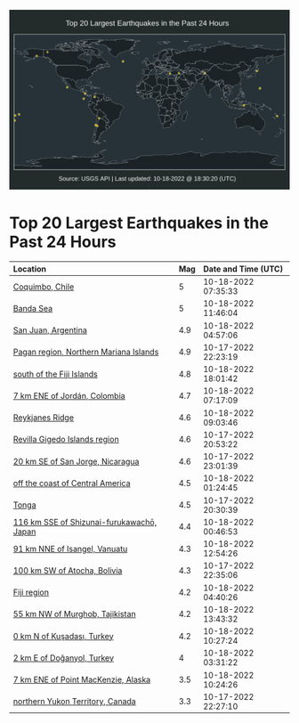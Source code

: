 ![Map](./map.png)

# Top 20 Largest Earthquakes in the Past 24 Hours

| Location | Mag | Date and Time (UTC) |
|:---|:---|:---|
| [Coquimbo, Chile](https://earthquake.usgs.gov/earthquakes/eventpage/us6000iuhb) | 5 | 10-18-2022 07:35:33 |
| [Banda Sea](https://earthquake.usgs.gov/earthquakes/eventpage/us6000iuib) | 5 | 10-18-2022 11:46:04 |
| [San Juan, Argentina](https://earthquake.usgs.gov/earthquakes/eventpage/us6000iugu) | 4.9 | 10-18-2022 04:57:06 |
| [Pagan region, Northern Mariana Islands](https://earthquake.usgs.gov/earthquakes/eventpage/us6000iuf7) | 4.9 | 10-17-2022 22:23:19 |
| [south of the Fiji Islands](https://earthquake.usgs.gov/earthquakes/eventpage/us6000iukz) | 4.8 | 10-18-2022 18:01:42 |
| [7 km ENE of Jordán, Colombia](https://earthquake.usgs.gov/earthquakes/eventpage/us6000iuha) | 4.7 | 10-18-2022 07:17:09 |
| [Reykjanes Ridge](https://earthquake.usgs.gov/earthquakes/eventpage/us6000iuhp) | 4.6 | 10-18-2022 09:03:46 |
| [Revilla Gigedo Islands region](https://earthquake.usgs.gov/earthquakes/eventpage/us6000iuen) | 4.6 | 10-17-2022 20:53:22 |
| [20 km SE of San Jorge, Nicaragua](https://earthquake.usgs.gov/earthquakes/eventpage/us6000iufg) | 4.6 | 10-17-2022 23:01:39 |
| [off the coast of Central America](https://earthquake.usgs.gov/earthquakes/eventpage/us6000iug9) | 4.5 | 10-18-2022 01:24:45 |
| [Tonga](https://earthquake.usgs.gov/earthquakes/eventpage/us6000iuei) | 4.5 | 10-17-2022 20:30:39 |
| [116 km SSE of Shizunai-furukawachō, Japan](https://earthquake.usgs.gov/earthquakes/eventpage/us6000iug4) | 4.4 | 10-18-2022 00:46:53 |
| [91 km NNE of Isangel, Vanuatu](https://earthquake.usgs.gov/earthquakes/eventpage/us6000iuiq) | 4.3 | 10-18-2022 12:54:26 |
| [100 km SW of Atocha, Bolivia](https://earthquake.usgs.gov/earthquakes/eventpage/us6000iufc) | 4.3 | 10-17-2022 22:35:06 |
| [Fiji region](https://earthquake.usgs.gov/earthquakes/eventpage/us6000iugs) | 4.2 | 10-18-2022 04:40:26 |
| [55 km NW of Murghob, Tajikistan](https://earthquake.usgs.gov/earthquakes/eventpage/us6000iuix) | 4.2 | 10-18-2022 13:43:32 |
| [0 km N of Kuşadası, Turkey](https://earthquake.usgs.gov/earthquakes/eventpage/us6000iui2) | 4.2 | 10-18-2022 10:27:24 |
| [2 km E of Doğanyol, Turkey](https://earthquake.usgs.gov/earthquakes/eventpage/us6000iugk) | 4 | 10-18-2022 03:31:22 |
| [7 km ENE of Point MacKenzie, Alaska](https://earthquake.usgs.gov/earthquakes/eventpage/ak022ddfhisv) | 3.5 | 10-18-2022 10:24:26 |
| [northern Yukon Territory, Canada](https://earthquake.usgs.gov/earthquakes/eventpage/ak022dbz3zo2) | 3.3 | 10-17-2022 22:27:10 |
